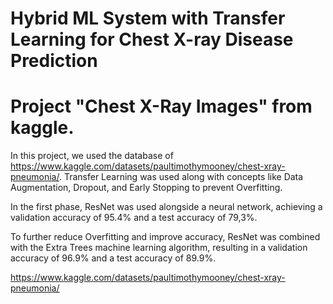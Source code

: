 # Hybrid ML System with Transfer Learning for Chest X-ray Disease Prediction

# Project "Chest X-Ray Images" from kaggle.

In this project, we used the database of https://www.kaggle.com/datasets/paultimothymooney/chest-xray-pneumonia/. Transfer Learning was used along with concepts like Data Augmentation, Dropout, and Early Stopping to prevent Overfitting.

In the first phase, ResNet was used alongside a neural network, achieving a validation accuracy of 95.4% and a test accuracy of 79,3%.

To further reduce Overfitting and improve accuracy, ResNet was combined with the Extra Trees machine learning algorithm, resulting in a validation accuracy of 96.9% and a test accuracy of 89.9%.

https://www.kaggle.com/datasets/paultimothymooney/chest-xray-pneumonia/
